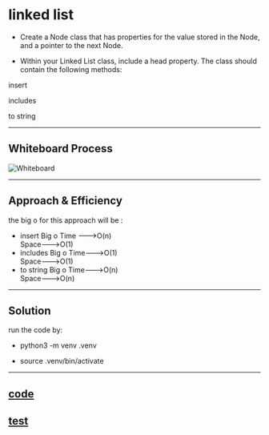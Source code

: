 # linked list 

- Create a Node class that has properties for the value stored in the Node, and a pointer to the next Node.

- Within your Linked List class, include a head property.
   The class should contain the following methods:

 insert

 includes

 to string

---

## Whiteboard Process

![Whiteboard]()

---

## Approach & Efficiency

the big o for this approach will be :

- insert
Big o Time --->O(n)   
      Space--->O(1)  
- includes
Big o  Time--->O(1)  
       Space--->O(1)     
- to string
Big o   Time--->O(n)  
        Space--->O(n)  

---

## Solution

run the code by:

- python3 -m venv .venv

- source .venv/bin/activate


---

## [code](./linked_list.py)

## [test](./test/liked_list_test.py)